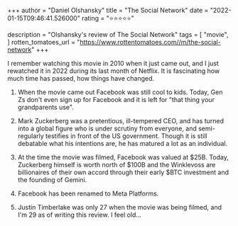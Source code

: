 +++
author = "Daniel Olshansky"
title = "The Social Network"
date = "2022-01-15T09:46:41.526000"
rating = "⭐⭐⭐⭐⭐"

description = "Olshansky's review of The Social Network"
tags = [
    "movie",
]
rotten_tomatoes_url = "https://www.rottentomatoes.com//m/the-social-network"
+++

I remember watching this movie in 2010 when it just came out, and I just rewatched it in 2022 during its last month of Netflix. It is fascinating how much time has passed, how things have changed.

1. When the movie came out Facebook was still cool to kids. Today, Gen Zs don't even sign up for Facebook and it is left for "that thing your grandparents use".

2. Mark Zuckerberg was a pretentious, ill-tempered CEO, and has turned into a global figure who is under scrutiny from everyone, and semi-regularly testifies in front of the US government. Though it is still debatable what his intentions are, he has matured a lot as an individual.

3. At the time the movie was filmed, Facebook was valued at $25B. Today, Zuckerberg himself is worth north of $100B and the Winklevoss are billionaires of their own accord through their early $BTC investment and the founding of Gemini.

4. Facebook has been renamed to Meta Platforms.

5. Justin Timberlake was only 27 when the movie was being filmed, and I'm 29 as of writing this review. I feel old...
